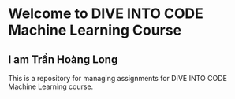 # Welcome to DIVE INTO CODE Machine Learning Course

## **I am Trần Hoàng Long**

This is a repository for managing assignments for DIVE INTO CODE Machine Learning course.